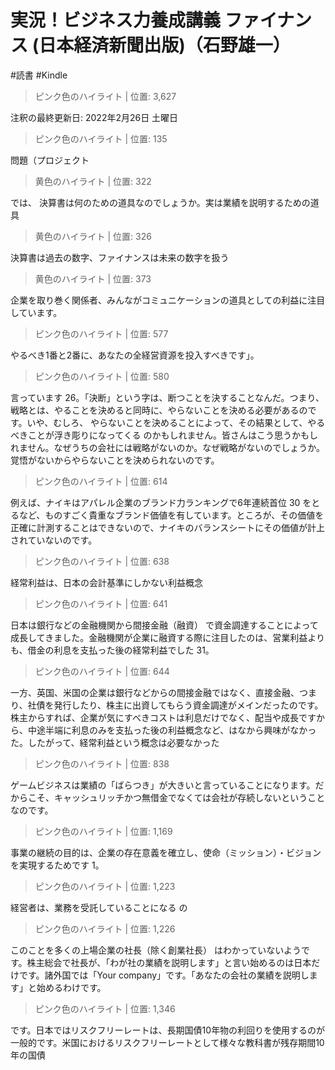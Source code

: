 # 実況！ビジネス力養成講義 ファイナンス (日本経済新聞出版)（石野雄一）

#読書 #Kindle

> ピンク色のハイライト | 位置: 3,627

注釈の最終更新日: 2022年2月26日 土曜日


> ピンク色のハイライト | 位置: 135

問題（プロジェクト


> 黄色のハイライト | 位置: 322

では、 決算書は何のための道具なのでしょうか。実は業績を説明するための道具


> 黄色のハイライト | 位置: 326

決算書は過去の数字、ファイナンスは未来の数字を扱う


> 黄色のハイライト | 位置: 373

企業を取り巻く関係者、みんながコミュニケーションの道具としての利益に注目しています。


> ピンク色のハイライト | 位置: 577

やるべき1番と2番に、あなたの全経営資源を投入すべきです」。


> ピンク色のハイライト | 位置: 580

言っています 26。「決断」という字は、断つことを決することなんだ。つまり、 戦略とは、やることを決めると同時に、やらないことを決める必要があるのです。いや、むしろ、 やらないことを決めることによって、その結果として、やるべきことが浮き彫りになってくる のかもしれません。皆さんはこう思うかもしれません。なぜうちの会社には戦略がないのか。なぜ戦略がないのでしょうか。覚悟がないからやらないことを決められないのです。


> ピンク色のハイライト | 位置: 614

例えば、ナイキはアパレル企業のブランド力ランキングで6年連続首位 30 をとるなど、ものすごく貴重なブランド価値を有しています。ところが、その価値を正確に計測することはできないので、ナイキのバランスシートにその価値が計上されていないのです。


> ピンク色のハイライト | 位置: 638

経常利益は、日本の会計基準にしかない利益概念


> ピンク色のハイライト | 位置: 641

日本は銀行などの金融機関から間接金融（融資） で資金調達することによって成長してきました。金融機関が企業に融資する際に注目したのは、営業利益よりも、借金の利息を支払った後の経常利益でした 31。


> ピンク色のハイライト | 位置: 644

一方、英国、米国の企業は銀行などからの間接金融ではなく、直接金融、つまり、社債を発行したり、株主に出資してもらう資金調達がメインだったのです。株主からすれば、企業が気にすべきコストは利息だけでなく、配当や成長ですから、中途半端に利息のみを支払った後の利益概念など、はなから興味がなかった。したがって、経常利益という概念は必要なかった


> ピンク色のハイライト | 位置: 838

ゲームビジネスは業績の「ばらつき」が大きいと言っていることになります。だからこそ、キャッシュリッチかつ無借金でなくては会社が存続しないということなのです。


> ピンク色のハイライト | 位置: 1,169

事業の継続の目的は、企業の存在意義を確立し、使命（ミッション）・ビジョンを実現するためです 1。


> ピンク色のハイライト | 位置: 1,223

経営者は、業務を受託していることになる の


> ピンク色のハイライト | 位置: 1,226

このことを多くの上場企業の社長（除く創業社長） はわかっていないようです。株主総会で社長が、「わが社の業績を説明します」と言い始めるのは日本だけです。諸外国では「Your company」です。「あなたの会社の業績を説明します」と始めるわけです。


> ピンク色のハイライト | 位置: 1,346

です。日本ではリスクフリーレートは、長期国債10年物の利回りを使用するのが一般的です。米国におけるリスクフリーレートとして様々な教科書が残存期間10年の国債


